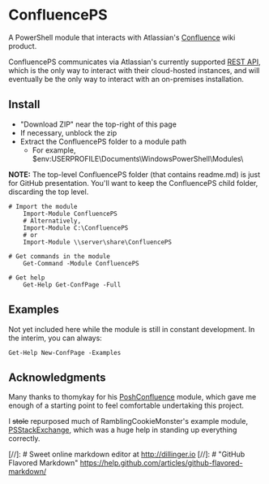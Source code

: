 # ConfluencePS
A PowerShell module that interacts with Atlassian's [Confluence] wiki product.

ConfluencePS communicates via Atlassian's currently supported [REST API], which is the only way to interact with their cloud-hosted instances, and will eventually be the only way to interact with an on-premises installation.

## Install
* "Download ZIP" near the top-right of this page
* If necessary, unblock the zip
* Extract the ConfluencePS folder to a module path
  * For example, $env:USERPROFILE\Documents\WindowsPowerShell\Modules\

**NOTE:** The top-level ConfluencePS folder (that contains readme.md) is just for GitHub presentation. You'll want to keep the ConfluencePS child folder, discarding the top level.

```posh
# Import the module
    Import-Module ConfluencePS
	# Alternatively,
    Import-Module C:\ConfluencePS
	# or
    Import-Module \\server\share\ConfluencePS

# Get commands in the module
    Get-Command -Module ConfluencePS

# Get help
    Get-Help Get-ConfPage -Full
```

## Examples
Not yet included here while the module is still in constant development. In the interim, you can always:
```posh
Get-Help New-ConfPage -Examples
```

## Acknowledgments
Many thanks to thomykay for his [PoshConfluence] module, which gave me enough of a starting point to feel comfortable undertaking this project.

I ~~stole~~ repurposed much of RamblingCookieMonster's example module, [PSStackExchange], which was a huge help in standing up everything correctly.

  [Confluence]: <https://www.atlassian.com/software/confluence>
  [REST API]: <https://docs.atlassian.com/atlassian-confluence/REST/latest/>
  [PoshConfluence]: <https://github.com/thomykay/PoshConfluence>
  [PSStackExchange]: <https://github.com/RamblingCookieMonster/PSStackExchange>

[//]: # Sweet online markdown editor at http://dillinger.io
[//]: # "GitHub Flavored Markdown" https://help.github.com/articles/github-flavored-markdown/